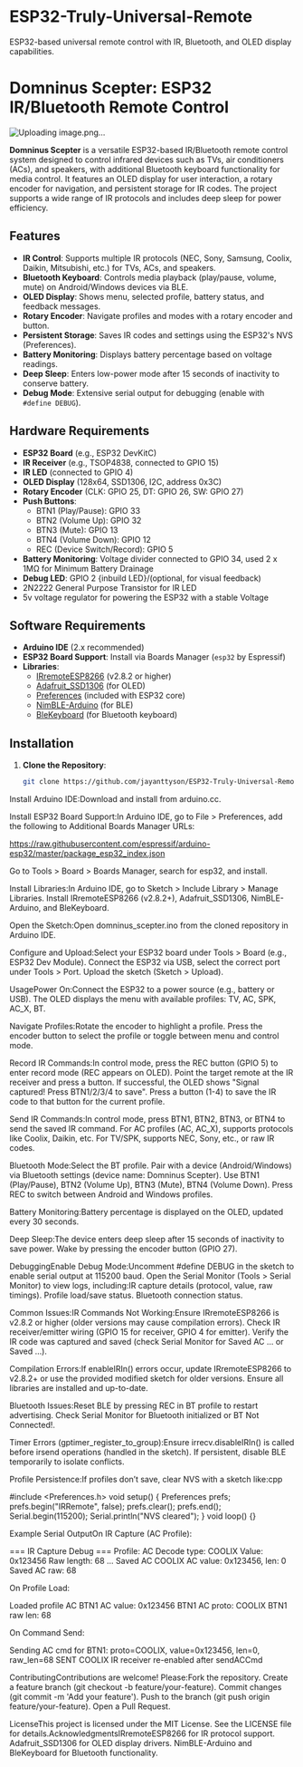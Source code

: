 # ESP32-Truly-Universal-Remote
ESP32-based universal remote control with IR, Bluetooth, and OLED display capabilities.
# Domninus Scepter: ESP32 IR/Bluetooth Remote Control
![Uploading image.png…]()

**Domninus Scepter** is a versatile ESP32-based IR/Bluetooth remote control system designed to control infrared devices such as TVs, air conditioners (ACs), and speakers, with additional Bluetooth keyboard functionality for media control. It features an OLED display for user interaction, a rotary encoder for navigation, and persistent storage for IR codes. The project supports a wide range of IR protocols and includes deep sleep for power efficiency.

## Features
- **IR Control**: Supports multiple IR protocols (NEC, Sony, Samsung, Coolix, Daikin, Mitsubishi, etc.) for TVs, ACs, and speakers.
- **Bluetooth Keyboard**: Controls media playback (play/pause, volume, mute) on Android/Windows devices via BLE.
- **OLED Display**: Shows menu, selected profile, battery status, and feedback messages.
- **Rotary Encoder**: Navigate profiles and modes with a rotary encoder and button.
- **Persistent Storage**: Saves IR codes and settings using the ESP32's NVS (Preferences).
- **Battery Monitoring**: Displays battery percentage based on voltage readings.
- **Deep Sleep**: Enters low-power mode after 15 seconds of inactivity to conserve battery.
- **Debug Mode**: Extensive serial output for debugging (enable with `#define DEBUG`).

## Hardware Requirements
- **ESP32 Board** (e.g., ESP32 DevKitC)
- **IR Receiver** (e.g., TSOP4838, connected to GPIO 15)
- **IR LED** (connected to GPIO 4)
- **OLED Display** (128x64, SSD1306, I2C, address 0x3C)
- **Rotary Encoder** (CLK: GPIO 25, DT: GPIO 26, SW: GPIO 27)
- **Push Buttons**:
  - BTN1 (Play/Pause): GPIO 33
  - BTN2 (Volume Up): GPIO 32
  - BTN3 (Mute): GPIO 13
  - BTN4 (Volume Down): GPIO 12
  - REC (Device Switch/Record): GPIO 5
- **Battery Monitoring**: Voltage divider connected to GPIO 34, used 2 x 1MΩ for Minimum Battery Drainage
- **Debug LED**: GPIO 2 {inbuild LED}/(optional, for visual feedback)
- 2N2222 General Purpose Transistor for IR LED
- 5v voltage regulator for powering the ESP32 with a stable Voltage

## Software Requirements
- **Arduino IDE** (2.x recommended)
- **ESP32 Board Support**: Install via Boards Manager (`esp32` by Espressif)
- **Libraries**:
  - [IRremoteESP8266](https://github.com/crankyoldgit/IRremoteESP8266) (v2.8.2 or higher)
  - [Adafruit_SSD1306](https://github.com/adafruit/Adafruit_SSD1306) (for OLED)
  - [Preferences](https://github.com/espressif/arduino-esp32) (included with ESP32 core)
  - [NimBLE-Arduino](https://github.com/h2zero/NimBLE-Arduino) (for BLE)
  - [BleKeyboard](https://github.com/T-vK/ESP32-BLE-Keyboard) (for Bluetooth keyboard)

## Installation
1. **Clone the Repository**:
   ```bash
   git clone https://github.com/jayanttyson/ESP32-Truly-Universal-Remote.git
Install Arduino IDE:Download and install from arduino.cc.

Install ESP32 Board Support:In Arduino IDE, go to File > Preferences, add the following to Additional Boards Manager URLs:

https://raw.githubusercontent.com/espressif/arduino-esp32/master/package_esp32_index.json

Go to Tools > Board > Boards Manager, search for esp32, and install.

Install Libraries:In Arduino IDE, go to Sketch > Include Library > Manage Libraries.
Install IRremoteESP8266 (v2.8.2+), Adafruit_SSD1306, NimBLE-Arduino, and BleKeyboard.

Open the Sketch:Open domninus_scepter.ino from the cloned repository in Arduino IDE.

Configure and Upload:Select your ESP32 board under Tools > Board (e.g., ESP32 Dev Module).
Connect the ESP32 via USB, select the correct port under Tools > Port.
Upload the sketch (Sketch > Upload).

UsagePower On:Connect the ESP32 to a power source (e.g., battery or USB).
The OLED displays the menu with available profiles: TV, AC, SPK, AC_X, BT.

Navigate Profiles:Rotate the encoder to highlight a profile.
Press the encoder button to select the profile or toggle between menu and control mode.

Record IR Commands:In control mode, press the REC button (GPIO 5) to enter record mode (REC appears on OLED).
Point the target remote at the IR receiver and press a button.
If successful, the OLED shows "Signal captured! Press BTN1/2/3/4 to save".
Press a button (1-4) to save the IR code to that button for the current profile.

Send IR Commands:In control mode, press BTN1, BTN2, BTN3, or BTN4 to send the saved IR command.
For AC profiles (AC, AC_X), supports protocols like Coolix, Daikin, etc.
For TV/SPK, supports NEC, Sony, etc., or raw IR codes.

Bluetooth Mode:Select the BT profile.
Pair with a device (Android/Windows) via Bluetooth settings (device name: Domninus Scepter).
Use BTN1 (Play/Pause), BTN2 (Volume Up), BTN3 (Mute), BTN4 (Volume Down).
Press REC to switch between Android and Windows profiles.

Battery Monitoring:Battery percentage is displayed on the OLED, updated every 30 seconds.

Deep Sleep:The device enters deep sleep after 15 seconds of inactivity to save power.
Wake by pressing the encoder button (GPIO 27).

DebuggingEnable Debug Mode:Uncomment #define DEBUG in the sketch to enable serial output at 115200 baud.
Open the Serial Monitor (Tools > Serial Monitor) to view logs, including:IR capture details (protocol, value, raw timings).
Profile load/save status.
Bluetooth connection status.

Common Issues:IR Commands Not Working:Ensure IRremoteESP8266 is v2.8.2 or higher (older versions may cause compilation errors).
Check IR receiver/emitter wiring (GPIO 15 for receiver, GPIO 4 for emitter).
Verify the IR code was captured and saved (check Serial Monitor for Saved AC ... or Saved ...).

Compilation Errors:If enableIRIn() errors occur, update IRremoteESP8266 to v2.8.2+ or use the provided modified sketch for older versions.
Ensure all libraries are installed and up-to-date.

Bluetooth Issues:Reset BLE by pressing REC in BT profile to restart advertising.
Check Serial Monitor for Bluetooth initialized or BT Not Connected!.

Timer Errors (gptimer_register_to_group):Ensure irrecv.disableIRIn() is called before irsend operations (handled in the sketch).
If persistent, disable BLE temporarily to isolate conflicts.

Profile Persistence:If profiles don’t save, clear NVS with a sketch like:cpp

#include <Preferences.h>
void setup() {
  Preferences prefs;
  prefs.begin("IRRemote", false);
  prefs.clear();
  prefs.end();
  Serial.begin(115200);
  Serial.println("NVS cleared");
}
void loop() {}

Example Serial OutputOn IR Capture (AC Profile):

=== IR Capture Debug ===
Profile: AC
Decode type: COOLIX
Value: 0x123456
Raw length: 68
...
Saved AC COOLIX
AC value: 0x123456, len: 0
Saved AC raw: 68

On Profile Load:

Loaded profile AC
BTN1 AC value: 0x123456
BTN1 AC proto: COOLIX
BTN1 raw len: 68

On Command Send:

Sending AC cmd for BTN1: proto=COOLIX, value=0x123456, len=0, raw_len=68
SENT COOLIX
IR receiver re-enabled after sendACCmd

ContributingContributions are welcome! Please:Fork the repository.
Create a feature branch (git checkout -b feature/your-feature).
Commit changes (git commit -m 'Add your feature').
Push to the branch (git push origin feature/your-feature).
Open a Pull Request.

LicenseThis project is licensed under the MIT License. See the LICENSE file for details.AcknowledgmentsIRremoteESP8266 for IR protocol support.
Adafruit_SSD1306 for OLED display drivers.
NimBLE-Arduino and BleKeyboard for Bluetooth functionality.


